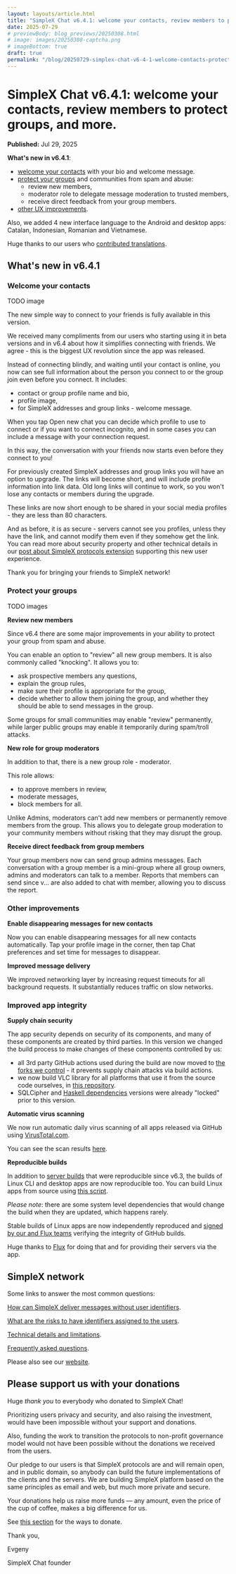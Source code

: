 ```yaml
---
layout: layouts/article.html
title: "SimpleX Chat v6.4.1: welcome your contacts, review members to protect groups, and more."
date: 2025-07-29
# previewBody: blog_previews/20250308.html
# image: images/20250308-captcha.png
# imageBottom: true
draft: true
permalink: "/blog/20250729-simplex-chat-v6-4-1-welcome-contacts-protect-groups-app-security.html"
---
```


# SimpleX Chat v6.4.1: welcome your contacts, review members to protect groups, and more.

**Published:** Jul 29, 2025

**What's new in v6.4.1**:

- [welcome your contacts](#welcome-your-contacts) with your bio and welcome message.
- [protect your groups](#protect-your-groups) and communities from spam and abuse:
  - review new members,
  - moderator role to delegate message moderation to trusted members,
  - receive direct feedback from your group members.
- [other UX improvements](#other-improvements).

Also, we added 4 new interface language to the Android and desktop apps: Catalan, Indonesian, Romanian and Vietnamese.

Huge thanks to our users who [contributed translations](https://github.com/simplex-chat/simplex-chat#help-translating-simplex-chat).

## What's new in v6.4.1

### Welcome your contacts

TODO image

The new simple way to connect to your friends is fully available in this version.

We received many compliments from our users who starting using it in beta versions and in v6.4 about how it simplifies connecting with friends. We agree - this is the biggest UX revolution since the app was released.

Instead of connecting blindly, and waiting until your contact is online, you now can see full information about the person you connect to or the group join even before you connect. It includes:
- contact or group profile name and bio,
- profile image,
- for SimpleX addresses and group links - welcome message.

When you tap Open new chat you can decide which profile to use to connect or if you want to connect incognito, and in some cases you can include a message with your connection request.

In this way, the conversation with your friends now starts even before they connect to you!

For previously created SimpleX addresses and group links you will have an option to upgrade. The links will become short, and will include profile information into link data. Old long links will continue to work, so you won't lose any contacts or members during the upgrade.

These links are now short enough to be shared in your social media profiles - they are less than 80 characters.

And as before, it is as secure - servers cannot see you profiles, unless they have the link, and cannot modify them even if they somehow get the link. You can read more about security property and other technical details in our [post about SimpleX protocols extension](./20250703-simplex-network-protocol-extension-for-securely-connecting-people.md) supporting this new user experience.

Thank you for bringing your friends to SimpleX network!

### Protect your groups

TODO images

**Review new members**

Since v6.4 there are some major improvements in your ability to protect your group from spam and abuse.

You can enable an option to "review" all new group members. It is also commonly called "knocking". It allows you to:
- ask prospective members any questions,
- explain the group rules,
- make sure their profile is appropriate for the group,
- decide whether to allow them joining the group, and whether they should be able to send messages in the group.

Some groups for small communities may enable "review" permanently, while larger public groups may enable it temporarily during spam/troll attacks.

**New role for group moderators**

In addition to that, there is a new group role - moderator.

This role allows:
- to approve members in review,
- moderate messages,
- block members for all.

Unlike Admins, moderators can't add new members or permanently remove members from the group. This allows you to delegate group moderation to your community members without risking that they may disrupt the group.

**Receive direct feedback from group members**

Your group members now can send group admins messages. Each conversation with a group member is a mini-group where all group owners, admins and moderators can talk to a member. Reports that members can send since v... are also added to chat with member, allowing you to discuss the report.

### Other improvements

**Enable disappearing messages for new contacts**

Now you can enable disappearing messages for all new contacts automatically. Tap your profile image in the corner, then tap Chat preferences and set time for messages to disappear.

**Improved message delivery**

We improved networking layer by increasing request timeouts for all background requests. It substantially reduces traffic on slow networks.

### Improved app integrity

**Supply chain security**

The app security depends on security of its components, and many of these components are created by third parties. In this version we changed the build process to make changes of these components controlled by us:
- all 3rd party GitHub actions used during the build are now moved to [the forks we control](https://github.com/simplex-chat?q=action&type=fork&sort=name) - it prevents supply chain attacks via build actions.
- we now build VLC library for all platforms that use it from the source code ourselves, in [this repository](https://github.com/simplex-chat/vlc).
- SQLCipher and [Haskell dependencies](https://github.com/simplex-chat/simplex-chat/blob/stable/docs/dependencies/HASKELL.md) versions were already "locked" prior to this version.

**Automatic virus scanning**

We now run automatic daily virus scanning of all apps released via GitHub using [VirusTotal.com](https://www.virustotal.com/).

You can see the scan results [here](https://github.com/simplex-chat/simplex-virutstotal-scan).

**Reproducible builds**

In addition to [server builds](https://github.com/simplex-chat/simplexmq/releases/tag/v6.4.1) that were reproducible since v6.3, the builds of Linux CLI and desktop apps are now reproducible too. You can build Linux apps from source using [this script](https://github.com/simplex-chat/simplex-chat/blob/master/scripts/simplex-chat-reproduce-builds.sh).

*Please note*: there are some system level dependencies that would change the build when they are updated, which happens rarely.

Stable builds of Linux apps are now independently reproduced and [signed by our and Flux teams](https://github.com/simplex-chat/simplex-chat/releases/tag/v6.4.1) verifying the integrity of GitHub builds.

Huge thanks to [Flux](https://runonflux.com/) for doing that and for providing their servers via the app.

## SimpleX network

Some links to answer the most common questions:

[How can SimpleX deliver messages without user identifiers](./20220511-simplex-chat-v2-images-files.md#the-first-messaging-platform-without-user-identifiers).

[What are the risks to have identifiers assigned to the users](./20220711-simplex-chat-v3-released-ios-notifications-audio-video-calls-database-export-import-protocol-improvements.md#why-having-users-identifiers-is-bad-for-the-users).

[Technical details and limitations](https://github.com/simplex-chat/simplex-chat#privacy-and-security-technical-details-and-limitations).

[Frequently asked questions](../docs/FAQ.md).

Please also see our [website](https://simplex.chat).

## Please support us with your donations

Huge *thank you* to everybody who donated to SimpleX Chat!

Prioritizing users privacy and security, and also raising the investment, would have been impossible without your support and donations.

Also, funding the work to transition the protocols to non-profit governance model would not have been possible without the donations we received from the users.

Our pledge to our users is that SimpleX protocols are and will remain open, and in public domain, so anybody can build the future implementations of the clients and the servers. We are building SimpleX platform based on the same principles as email and web, but much more private and secure.

Your donations help us raise more funds &mdash; any amount, even the price of the cup of coffee, makes a big difference for us.

See [this section](https://github.com/simplex-chat/simplex-chat/#please-support-us-with-your-donations) for the ways to donate.

Thank you,

Evgeny

SimpleX Chat founder
